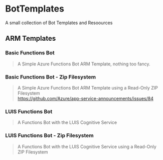 # BotTemplates
A small collection of Bot Templates and Resoources


## ARM Templates
### Basic Functions Bot
> A Simple Azure Functions Bot ARM Template, nothing too fancy.

### Basic Functions Bot - Zip Filesystem
> A Simple Azure Functions Bot ARM Template using a Read-Only ZIP Filesystem  
> https://github.com/Azure/app-service-announcements/issues/84

### LUIS Functions Bot
> A Functions Bot with the LUIS Cognitive Service

### LUIS Functions Bot - Zip Filesystem
> A Functions Bot with the LUIS Cognitive Service using a Read-Only ZIP Filesystem